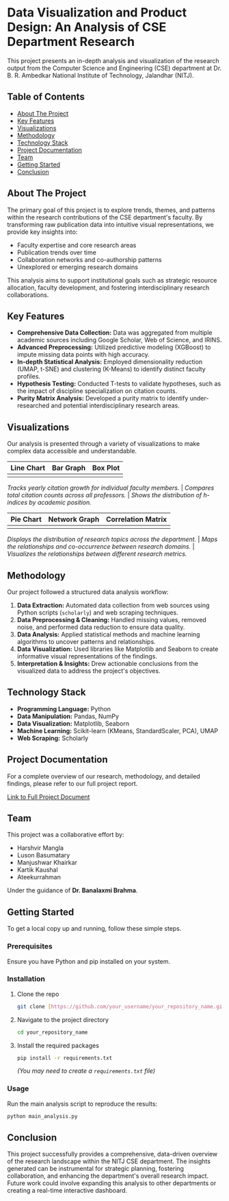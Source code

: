# Data Visualization and Product Design: An Analysis of CSE Department Research

This project presents an in-depth analysis and visualization of the research output from the Computer Science and Engineering (CSE) department at Dr. B. R. Ambedkar National Institute of Technology, Jalandhar (NITJ).

## Table of Contents

* [About The Project](#about-the-project)
* [Key Features](#key-features)
* [Visualizations](#visualizations)
* [Methodology](#methodology)
* [Technology Stack](#technology-stack)
* [Project Documentation](#project-documentation)
* [Team](#team)
* [Getting Started](#getting-started)
* [Conclusion](#conclusion)


## About The Project

The primary goal of this project is to explore trends, themes, and patterns within the research contributions of the CSE department's faculty. By transforming raw publication data into intuitive visual representations, we provide key insights into:

* Faculty expertise and core research areas
* Publication trends over time
* Collaboration networks and co-authorship patterns
* Unexplored or emerging research domains

This analysis aims to support institutional goals such as strategic resource allocation, faculty development, and fostering interdisciplinary research collaborations.

## Key Features

* **Comprehensive Data Collection:** Data was aggregated from multiple academic sources including Google Scholar, Web of Science, and IRINS.
* **Advanced Preprocessing:** Utilized predictive modeling (XGBoost) to impute missing data points with high accuracy.
* **In-depth Statistical Analysis:** Employed dimensionality reduction (UMAP, t-SNE) and clustering (K-Means) to identify distinct faculty profiles.
* **Hypothesis Testing:** Conducted T-tests to validate hypotheses, such as the impact of discipline specialization on citation counts.
* **Purity Matrix Analysis:** Developed a purity matrix to identify under-researched and potential interdisciplinary research areas.


## Visualizations

Our analysis is presented through a variety of visualizations to make complex data accessible and understandable.

| Line Chart | Bar Graph | Box Plot |
| :--------: | :-------: | :------: |
|            |           |          |

*Tracks yearly citation growth for individual faculty members.* | *Compares total citation counts across all professors.* | *Shows the distribution of h-indices by academic position.*

| Pie Chart | Network Graph | Correlation Matrix |
| :-------: | :-----------: | :----------------: |
|           |               |                    |

*Displays the distribution of research topics across the department.* | *Maps the relationships and co-occurrence between research domains.* | *Visualizes the relationships between different research metrics.*


## Methodology

Our project followed a structured data analysis workflow:

1.  **Data Extraction:** Automated data collection from web sources using Python scripts (`scholarly`) and web scraping techniques.
2.  **Data Preprocessing & Cleaning:** Handled missing values, removed noise, and performed data reduction to ensure data quality.
3.  **Data Analysis:** Applied statistical methods and machine learning algorithms to uncover patterns and relationships.
4.  **Data Visualization:** Used libraries like Matplotlib and Seaborn to create informative visual representations of the findings.
5.  **Interpretation & Insights:** Drew actionable conclusions from the visualized data to address the project's objectives.


## Technology Stack

* **Programming Language:** Python
* **Data Manipulation:** Pandas, NumPy
* **Data Visualization:** Matplotlib, Seaborn
* **Machine Learning:** Scikit-learn (KMeans, StandardScaler, PCA), UMAP
* **Web Scraping:** Scholarly


## Project Documentation

For a complete overview of our research, methodology, and detailed findings, please refer to our full project report.

[Link to Full Project Document](https://drive.google.com/file/d/10U3n0WAAXAC1X-rtn0tI8n6AyAS3GNVB/view?usp=share_link)


## Team

This project was a collaborative effort by:

* Harshvir Mangla
* Luson Basumatary
* Manjushwar Khairkar
* Kartik Kaushal
* Ateekurrahman

Under the guidance of **Dr. Banalaxmi Brahma**.


## Getting Started

To get a local copy up and running, follow these simple steps.

### Prerequisites

Ensure you have Python and pip installed on your system.

### Installation

1.  Clone the repo
    ```sh
    git clone [https://github.com/your_username/your_repository_name.git](https://github.com/your_username/your_repository_name.git)
    ```
2.  Navigate to the project directory
    ```sh
    cd your_repository_name
    ```
3.  Install the required packages
    ```sh
    pip install -r requirements.txt
    ```
    *(You may need to create a `requirements.txt` file)*

### Usage

Run the main analysis script to reproduce the results:
```sh
python main_analysis.py
```

## Conclusion

This project successfully provides a comprehensive, data-driven overview of the research landscape within the NITJ CSE department. The insights generated can be instrumental for strategic planning, fostering collaboration, and enhancing the department's overall research impact. Future work could involve expanding this analysis to other departments or creating a real-time interactive dashboard.
